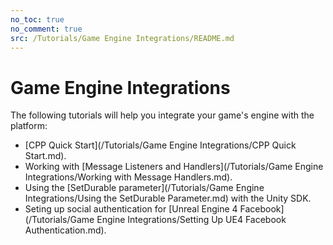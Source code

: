 ```yaml
---
no_toc: true
no_comment: true
src: /Tutorials/Game Engine Integrations/README.md
---
```


# Game Engine Integrations

The following tutorials will help you integrate your game's engine with the platform:
* [CPP Quick Start](/Tutorials/Game Engine Integrations/CPP Quick Start.md).
* Working with [Message Listeners and Handlers](/Tutorials/Game Engine Integrations/Working with Message Handlers.md).
* Using the [SetDurable parameter](/Tutorials/Game Engine Integrations/Using the SetDurable Parameter.md) with the Unity SDK.
* Seting up social authentication for [Unreal Engine 4 Facebook](/Tutorials/Game Engine Integrations/Setting Up UE4 Facebook Authentication.md).
